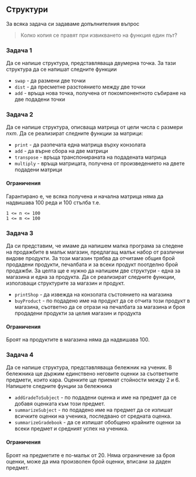 ## Структури
За всяка задача си задаваме допълнителния въпрос
> Колко копия се правят при извикването на функция един път?

### Задача 1
Да се напише структура, представляваща двумерна точка. За тази структура да се напишат следните функции

* `swap` - да размени две точки
* `dist` - да пресметне разстоянието между две точки
* `add` - връща нова точка, получена от покомпонентното събиране на две подадени точки


### Задача 2
Да се напише структура, описваща матрица от цели числа с размери *n*x*m*. Да се реализират следните функции за матрици:

* `print` - да разпечата една матрица върху конзолата
* `add` - да върне сбора на две матрици
* `transpose` - връща транспонираната на подадената матрица
* `multiply` - връща матрицата, получена от произведението на двете подадени матрици


#### Ограничения
Гарантирано е, че всяка получена и начална матрица няма да надвишава 100 реда и 100 стълба т.е.

```
1 <= n <= 100
1 <= m <= 100
```

### Задача 3
Да си представим, че имаме да напишем малка програма за следене на продажбите в малък магазин, предлагащ малък набор от различни видове продукти. За този магазин трябва да отчитаме общия брой продадени продукти, печалбата и за всеки продукт поотделно брой продажби. За целта ще е нужно да напишем две структури - една за магазина и една за продукта.
Да се реализират следните функции, използващи структурите за магазин и продукт. 
* `printShop` - да извежда на конзолата състоянието на магазина
* `buyProduct` - по подадено име на продукт да се отчита този продукт в магазина, съответно да се отрази на печалбата за магазина и броя продадени продукти за целия магазин и продукта

#### Ограничения
Броят на продуктите в магазина няма да надвишава 100.

### Задача 4
Да се напише структура, представляваща бележник на ученик. В бележника ще държим единствено неговите оценки за съответните предмети, които кара. Оценките ще приемат стойности между 2 и 6.
Напишете следните фунции за бележника
* `addGradeToSubject` - по подадени оценка и име на предмет да се добавя оценката към този предмет.
* `summarizeSubject` - по подадено име на предмет да се изпишат всичките оценки на ученика, последвано от средната оценка.
* `summarizeGradebook` - да се изпишат обобщено крайните оценки за всеки предмет и средният успех на ученика. 

#### Ограничения
Броят на предметите е по-малък от 20. Няма ограничение за броя оценки, може да има произволен брой оценки, вписани за даден предмет.
